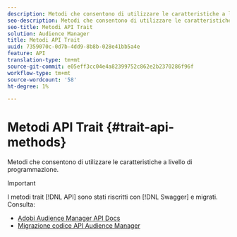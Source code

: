 ```yaml
---
description: Metodi che consentono di utilizzare le caratteristiche a livello di programmazione.
seo-description: Metodi che consentono di utilizzare le caratteristiche a livello di programmazione.
seo-title: Metodi API Trait
solution: Audience Manager
title: Metodi API Trait
uuid: 7359070c-0d7b-4dd9-8b8b-028e41bb5a4e
feature: API
translation-type: tm+mt
source-git-commit: e05eff3cc04e4a82399752c862e2b2370286f96f
workflow-type: tm+mt
source-wordcount: '58'
ht-degree: 1%

---
```



# Metodi API Trait {#trait-api-methods}

Metodi che consentono di utilizzare le caratteristiche a livello di programmazione.

>[!IMPORTANT]
>
>I metodi trait [!DNL API] sono stati riscritti con [!DNL Swagger] e migrati. Consulta:
>
>* [Adobi Audience Manager API Docs](https://bank.demdex.com/portal/swagger/index.html)
>* [Migrazione  codice API Audience Manager](../../api/api-swagger-migration.md)